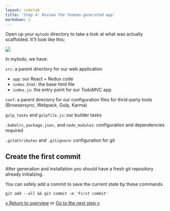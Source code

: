 ```yaml
---
layout: codelab
title: 'Step 4: Review the Yeoman-generated app'
markdown: 1
---
```


Open up your `mytodo` directory to take a look at what was actually scaffolded. It'll look like this:

![](/assets/img/codelab/04_tree_view.png)

In *mytodo*, we have:

`src`: a parent directory for our web application

  * `app`: our React + Redux code
  * `index.html`: the base html file
  * `index.js`: the entry point for our TodoMVC app

`conf`: a parent directory for our configuration files for thrid-party tools (Browsersync, Webpack, Gulp, Karma)

`gulp_tasks` and `gulpfile.js`: our builder tasks

`.babelrc`, `package.json,` and `node_modules`: configuration and dependencies required

`.gitattributes` and `.gitignore`: configuration for git


<div class="note tip">

  <h2>Create the first commit</h2>

  <p>After generation and installation you should have a fresh git repository already initialzing.</p>
  <p>You can safely add a commit to save the current state by these commands.</p>

<pre>
<code class="language-sh">git add --all && git commit -m 'First commit'</code>
</pre>

</div>


<p class="codelab-paging">
  <a href="index.html#toc">&laquo; Return to overview</a>
  or
  <a href="preview-inbrowser.html">Go to the next step &raquo;</a>
</p>
